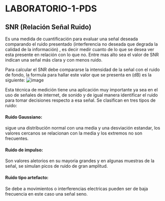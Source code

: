 # LABORATORIO-1-PDS

## SNR (Relación Señal Ruido)

Es una medida de cuantificación para evaluar una señal deseada comparando el ruido presentado (interferencia no deseada que degrada la calidad de la información) , es decir medir cuanto de lo que se desea ver esta presente en relación con lo que no. Entre mas alto sea el valor de SNR indican una señal más clara y con menos ruido. 

Para calcular el SNR debe compararse la intensidad de la señal con el ruido de fondo, la formula para hallar este valor que se presenta en (dB) es la siguiente:
![image](https://github.com/user-attachments/assets/ccdd81d4-1c24-4c3d-bf88-27ad72ff1a7a)
 
Esta técnica de medición tiene una aplicación muy importante ya sea en el uso de señales de internet, de sonido y de igual manera identificar el ruido para tomar decisiones respecto a esa señal. Se clasifican en tres tipos de ruido:

#### Ruido Gaussiano:
sigue una distribución normal con una media y una desviación estandar, los valores cercanos se relacionan con la media y los extremos no son frecuentes.

#### Ruido de impulso: 
Son valores aletorios en su mayoria grandes y en algunas muestras de la señal, se simulan picos de ruido de gran amplitud. 

#### Ruido tipo artefacto:
Se debe a movimientos o interferencias electricas pueden ser de baja frecuencia en este caso una señal seno.

